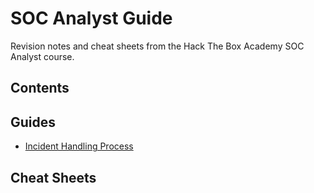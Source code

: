 # SOC Analyst Guide

Revision notes and cheat sheets from the Hack The Box Academy SOC Analyst course.

## Contents

## Guides

- [Incident Handling Process](./incident-handling-process.md)

## Cheat Sheets